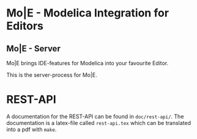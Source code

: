 # Mo|E - Modelica Integration for Editors
## Mo|E - Server
Mo|E brings IDE-features for Modelica into your favourite Editor.

This is the server-process for Mo|E.

# REST-API
A documentation for the REST-API can be found in
``` doc/rest-api/ ```.
The documentation is a latex-file called ``` rest-api.tex ``` which can be translated into a pdf with ```make```.
